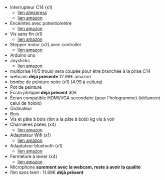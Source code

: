 - Interrupteur C14 (x1)
  - [lien aliexpress](https://fr.aliexpress.com/item/32829721845.html?spm=a2g0o.productlist.0.0.656d3d54TlD69e&algo_pvid=b3d6d1cb-5cc9-4b1e-b72f-fcc18c5a3a87&algo_exp_id=b3d6d1cb-5cc9-4b1e-b72f-fcc18c5a3a87-1&pdp_ext_f=%7B%22sku_id%22%3A%2265015754690%22%7D&pdp_npi=2%40dis%21EUR%211.24%211.23%21%21%21%21%21%400b0a119a16643575182431242ecb04%2165015754690%21sea&curPageLogUid=aoL1p3AZ5C0y)
  - [lien amazon](https://www.amazon.fr/YIXISI-Connecteur-Encastrable-Imprimante-Interrupteur/dp/B094ZH62PR/ref=sr_1_5?__mk_fr_FR=%C3%85M%C3%85%C5%BD%C3%95%C3%91&crid=2VPN8X5IGZAQL&keywords=Connecteur+IEC+M%C3%A2le+C14+Bulgin%2C+Montage+rapide%2C+10A%2C+fusibles&qid=1664353473&qu=eyJxc2MiOiIwLjAxIiwicXNhIjoiMC4wMCIsInFzcCI6IjAuMDAifQ%3D%3D&sprefix=connecteur+iec+m%C3%A2le+c14+bulgin%2C+montage+rapide%2C+10a%2C+fusibles%2Caps%2C46&sr=8-5)
- Enceintes avec potentiomètre
  - [lien amazon](https://www.amazon.fr/Trust-Remo-Enceinte-Ordinateur-Alimentation/dp/B005625WR8/ref=sr_1_10?crid=L1OOA51YGXTR&keywords=enceinte+pc&qid=1664357662&qu=eyJxc2MiOiI2LjU1IiwicXNhIjoiNS45OCIsInFzcCI6IjUuNDYifQ%3D%3D&refinements=p_76%3A437878031&rnid=437877031&rps=1&sprefix=enceinte%2Caps%2C104&sr=8-10)
- Vis sans fin (x1)
  - [lien amazon](https://www.amazon.fr/SIENOC-barre-lin%C3%A9aire-dimprimante-200mm/dp/B078JZRYBC/ref=sr_1_2?__mk_fr_FR=%C3%85M%C3%85%C5%BD%C3%95%C3%91&crid=T7OG1560ZHKY&keywords=Tige%2Bde%2BVis%2BSans%2BFin%2Bavec%2B%C3%A9Crou%2BOreiller&qid=1664293190&qu=eyJxc2MiOiIwLjIxIiwicXNhIjoiMC4wMCIsInFzcCI6IjAuMDAifQ%3D%3D&refinements=p_76%3A437878031&rnid=437877031&rps=1&sprefix=tige%2Bde%2Bvis%2Bsans%2Bfin%2Bavec%2B%C3%A9crou%2Boreiller%2B%2Caps%2C54&sr=8-2&th=1)
- Stepper motor (x2) avec controller
  - [lien amazon](https://www.amazon.fr/HUABAN-moteurs-28BYJ-48-module-ULN2003/dp/B08B4J33HX/ref=sr_1_34?keywords=moteur+pas+%C3%A0+pas+arduino&qid=1664293000&qu=eyJxc2MiOiIzLjk5IiwicXNhIjoiMy4xOCIsInFzcCI6IjIuMjAifQ%3D%3D&s=industrial&sprefix=moteur+pas+a+pas+a%2Cindustrial%2C67&sr=1-34)
- Arduino uno
- Joysticks
  - [lien amazon](https://www.amazon.fr/EG-STARTS-Controller-poussoir-Raspberry/dp/B076H38W5G/ref=sr_1_2_sspa?__mk_fr_FR=%C3%85M%C3%85%C5%BD%C3%95%C3%91&crid=2LLIU6ST3OBO2&keywords=Meilleur+stick+arcade+PC&qid=1664282500&sprefix=meilleur+stick+arcade+pc%2Caps%2C63&sr=8-2-spons&psc=1&smid=A1N1MN91UPB9Z0)
- multiprise (4/5 trous) sera coupée pour être branchée à la prise C14
- webcam **déjà présente** 12.99€ amazon
- bombe de peinture noire (x1) (4.99 à cultura)
- Pot de peinture
- Écran philippe **déjà présent** 30€
- Écran compatible HDMI/VGA secondaire (pour l'hologramme) (idélament celui de hololo)
- Ordinateur
- Bois
- Vis et pâte à bois (tim a la pâte à bois) kg vis à voir
- Charnières plates (x4)
  - [lien amazon](https://www.amazon.fr/10-pcs-inoxydable-meubles-mat%C3%A9riel-Charni%C3%A8re/dp/B06XKDFPSY/ref=sr_1_5?__mk_fr_FR=%C3%85M%C3%85%C5%BD%C3%95%C3%91&crid=1457NQVP8Y06M&keywords=charni%C3%A8re+plate&qid=1664358180&qu=eyJxc2MiOiI2LjMwIiwicXNhIjoiNS43NCIsInFzcCI6IjUuMDYifQ%3D%3D&sprefix=charni%C3%A8re+plate%2Caps%2C70&sr=8-5)
- Adaptateur Wifi (x1)
  - [lien amazon](https://www.amazon.fr/TP-Link-TL-WN823N-adaptateur-jusqu%C3%A0-Windows/dp/B0088TKTY2/ref=psdc_430388031_t1_B07M69276N?th=1)
- Adaptateur bluetooth (x1)
  - [lien amazon](https://www.amazon.fr/TP-Link-UB400-adaptateur-imprimantes-smartphone/dp/B07NQ5YGDW/ref=sr_1_2?__mk_fr_FR=%C3%85M%C3%85%C5%BD%C3%95%C3%91&crid=2U8R5VNN87MVZ&keywords=adaptateur%2Bbluetooth%2Blinux&qid=1664368654&qu=eyJxc2MiOiIzLjM0IiwicXNhIjoiMi4yMCIsInFzcCI6IjAuOTIifQ%3D%3D&refinements=p_89%3ATP-Link&rnid=1680780031&s=computers&sprefix=adapteur%2Bbluetooth%2Blinux%2B%2Caps%2C65&sr=1-2&th=1)
- Fermeture à levier (x4)
  - [lien amazon](https://www.amazon.fr/ZKSM-Grenouill%C3%A8re-Capuchon-Capacit%C3%A9-s%C3%A9lecteur/dp/B081RFH17P/ref=sr_1_77?__mk_fr_FR=%C3%85M%C3%85%C5%BD%C3%95%C3%91&crid=3POMV4YUFQEU9&keywords=fermeture+%C3%A0+levier&qid=1664357723&qu=eyJxc2MiOiI2LjM3IiwicXNhIjoiNi4wMCIsInFzcCI6IjUuNDIifQ%3D%3D&refinements=p_76%3A437878031&rnid=437877031&rps=1&sprefix=fermeture+%C3%A0+levier%2Caps%2C76&sr=8-77)
- Microphone **surement avec la webcam, reste à avoir la qualité**
- film sans teint : 11.69€ **déjà présent**
